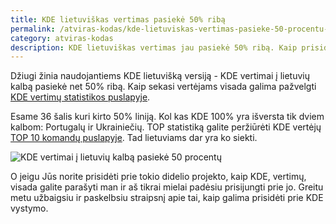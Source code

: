 ```yaml
---
title: KDE lietuviškas vertimas pasiekė 50% ribą
permalink: /atviras-kodas/kde-lietuviskas-vertimas-pasieke-50-procentu-riba.html
category: atviras-kodas
description: KDE lietuviškas vertimas jau pasiekė 50% ribą. Kaip prisidėti prie vertėjų ir rasti vertimų statistiką.
---
```


Džiugi žinia naudojantiems KDE lietuvišką versiją - KDE vertimai į
lietuvių kalbą pasiekė net 50% ribą. Kaip sekasi vertėjams visada galima
pažvelgti [KDE vertimų statistikos
puslapyje](http://i18n.kde.org/stats/gui/trunk-kde4/team/lt/).

Esame 36 šalis kuri kirto 50% liniją. Kol kas KDE 100% yra išversta tik
dviem kalbom: Portugalų ir Ukrainiečių. TOP statistiką galite peržiūrėti
KDE vertėjų [TOP 10 komandų
puslapyje](http://i18n.kde.org/stats/gui/trunk-kde4/toplist/). Tad
lietuviams dar yra ko siekti.

![KDE vertimai į lietuvių kalbą pasiekė 50 procentų](/i/images/kde_vertimai_50_procentu.png)

O jeigu Jūs norite prisidėti prie tokio didelio projekto, kaip KDE,
vertimų, visada galite parašyti man ir aš tikrai mielai padėsiu
prisijungti prie jo. Greitu metu užbaigsiu ir paskelbsiu straipsnį apie
tai, kaip galima prisidėti prie KDE vystymo.
